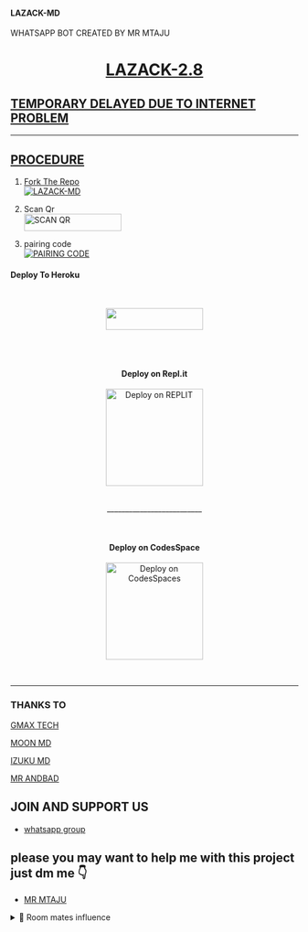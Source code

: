 #### LAZACK-MD 
WHATSAPP BOT CREATED BY MR MTAJU

<p align="center">
  <a href="">
    <vid alt=Support height="300" src="https://telegra.ph/file/16bc454e4c4cf19a587ef.mp4"> 
    </p>
    <h1 align="center">LAZACK-2.8<br></h1>

## TEMPORARY DELAYED DUE TO INTERNET PROBLEM 

****

## PROCEDURE 


1. Fork The Repo
    <br>
<a href="https://github.com/mtaju/Lazack-md/fork"><img title= "LAZACK-MD" 
src="https://img.shields.io/badge/FORK LAZACK-MD-h?color= gold&style=for-the-badge&logo=stackshare"></a>

2. Scan Qr
    <br>
<a href="https://lazack-web2.onrender.com"><img title="SCAN QR" src="https://img.shields.io/badge/GET SESSION-h?color=darkgold&style=for-the-badge&logo=msi" width="170px" height="30.40"></a>

3. pairing code
    <br>
<a href="https://mtaju-bot.onrender.com"><img title="PAIRING CODE" src="https://img.shields.io/badge/PAIRING CODE-h?color=darkblue&style=for-the-badge&logo=msi"></a>


#### Deploy To Heroku 
<br>
<p align="center"><a href="https://heroku.com/deploy?template=https://github.com/mtaju/Lazack-md/edit/main/README.md"> <img src="https://img.shields.io/badge/Heroku%20Deploy-gold?style=for-the-badge&logo=heroku" width="170px" height="38.45"/></a></p>

<br><br>   
 
   
<h4 align="center"> Deploy on Repl.it
</h4>

<p align="center" >
    <a href="https://repl.it/github/mtaju/Lazack-md">
    <img src="https://repl.it/badge/github/quiec/whatsasena" width="170px" alt="Deploy on REPLIT" >
    </a>
</p>

<p align="center" >
    <br>
    __________________________
    <br>
</p>



<br>
 
<h4 align="center"> Deploy on CodesSpace
</h4>

</p>

<p align="center" >
    <a href="https://github.com/codespaces/new">
    <img src="https://img.shields.io/badge/DEPLOY CODESPACE-h?color=red&style=for-the-badge&logo=visualstudiocode" width="170px" alt="Deploy on CodesSpaces" >
    </a>

</p>

<p align="center" >
    <br>

****

### THANKS TO
   [GMAX TECH](https://wa.me/message/MA4OMKT7KOQYA1)
   
   [MOON MD]()
   
   [IZUKU MD]()
   
   [MR ANDBAD]()

## JOIN AND SUPPORT US

* [whatsapp group](https://chat.whatsapp.com/KYmevXcP6Ki89fpqbQHoEf)

## please you may want to help me with this project just dm me 👇
* [MR MTAJU](https://wa.me/message/S4444FEFY35KH1)


<details>
<summary>🌟 Room mates influence </summary>

Hecke 😎, Ally🤣, John 🤟, MxwakiD10 👨‍💻

<h1>SPECIAL THANKS🥰</h1>
<b>Thanks</b> -

[STARXMEN 💞]() for youre teachings and support
